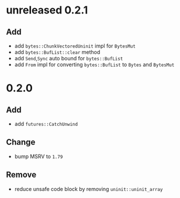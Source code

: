 # unreleased 0.2.1
## Add
- add `bytes::ChunkVectoredUninit` impl for `BytesMut`
- add `bytes::BufList::clear` method
- add `Send`,`Sync` auto bound for `bytes::BufList`
- add `From` impl for converting `bytes::BufList` to `Bytes` and `BytesMut`

# 0.2.0
## Add
- add `futures::CatchUnwind`

## Change
- bump MSRV to `1.79`

## Remove
- reduce unsafe code block by removing `uninit::uninit_array`
